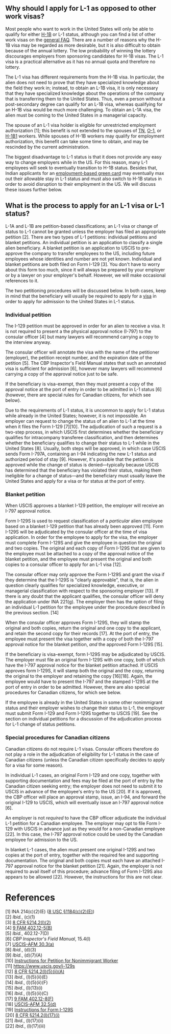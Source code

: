 ## Why should I apply for L-1 as opposed to other work visas?
Most people who want to work in the United States will only be able to qualify for either [H-1B](H-1B.md) or L-1 status, although you can find a list of other work visas on the [general FAQ](general.md). There are a number of reasons why the H-1B visa may be regarded as more desirable, but it is also difficult to obtain because of the annual lottery. The low probability of winning the lottery discourages employers from sponsoring candidates for H-1B visas. The L-1 visa is a practical alternative as it has no annual quota and therefore no lottery.

The L-1 visa has different requirements from the H-1B visa. In particular, the alien does not need to prove that they have specialized knowledge about the field they work in; instead, to obtain an L-1B visa, it is only necessary that they have specialized knowledge about the operations of the company that is transferring them to the United States. Thus, even a person without a post-secondary degree can qualify for an L-1B visa, whereas qualifying for an H-1B visa would be much more challenging. To obtain an L-1A visa, the alien must be coming to the United States in a managerial capacity.

The spouse of an L-1 visa holder is eligible for unrestricted employment authorization [1]; this benefit is not extended to the spouses of [TN](TN.md), [O-1](O-1.md), or [H-1B1](H-1B1.md) workers. While spouses of H-1B workers may qualify for employment authorization, this benefit can take some time to obtain, and may be rescinded by the current administration.

The biggest disadvantage to L-1 status is that it does not provide any easy way to change employers while in the US. For this reason, many L-1 employees will seek to eventually transition to H-1B status. Besides that, Indian applicants for an [employment-based green card](EB.md) may eventually max out their allowable stay in L-1 status and must also switch to H-1B status in order to avoid disruption to their employment in the US. We will discuss these issues further below.

## What is the process to apply for an L-1 visa or L-1 status?
L-1A and L-1B are petition-based classifications; an L-1 visa or change of status to L-1 cannot be granted unless the employer has filed an appropriate petition [2]. There are two types of L-1 petitions: individual petitions and blanket petitions. An individual petition is an application to classify a single alien beneficiary. A blanket petition is an application to USCIS to pre-approve the company to transfer employees to the US, including future employees whose identities and number are not yet known. Individual and blanket petitions are both filed on Form I-129 [3]. You don't have to worry about this form too much, since it will always be prepared by your employer or by a lawyer on your employer's behalf. However, we will make occasional references to it.

The two petitioning procedures will be discussed below. In both cases, keep in mind that the beneficiary will usually be required to apply for a [visa](visas.md) in order to apply for admission to the United States in L-1 status.

### Individual petition
The I-129 petition must be approved in order for an alien to receive a visa. It is not required to present a the physical approval notice  (I-797) to the consular officer [4] but many lawyers will recommend carrying a copy to the interview anyway.

The consular officer will annotate the visa with the name of the petitioner (employer), the petition receipt number, and the expiration date of the petition [5]. The CBP Inspector's Field Manual states that such an annotated visa is sufficient for admission [6], however many lawyers will recommend carrying a copy of the approval notice just to be safe.

If the beneficiary is visa-exempt, then they must present a copy of the approval notice at the port of entry in order to be admitted in L-1 status [6] (however, there are special rules for Canadian citizens, for which see below).

Due to the requirements of L-1 status, it is uncommon to apply for L-1 status while already in the United States; however, it is not impossible. An employer can request to change the status of an alien to L-1 at the time when it files the Form I-129 [7][10]. The adjudication of such a request is a two-step process, in which USCIS first determines whether the beneficiary qualifies for intracompany transferee classification, and then determines whether the beneficiary qualifies to change their status to L-1 while in the United States [8]. Usually, both steps will be approved, in which case USCIS sends Form I-797A, containing an I-94 indicating the new L-1 status and authorized period of stay [9]. However, it's possible that the petition is approved while the change of status is denied—typically because USCIS has determined that the beneficiary has violated their status, making them ineligible for a change of status—and the beneficiary must usually leave the United States and apply for a visa or for status at the port of entry.

### Blanket petition
When USCIS approves a blanket I-129 petition, the employer will receive an I-797 approval notice.

Form I-129S is used to request classification of a *particular* alien employee based on a blanket I-129 petition that has already been approved [11]. Form I-129S will be adjudicated by the consular officer at the time of visa application. In order for the employee to apply for the visa, the employer must complete Form I-129S and give the employee in question the original and two copies. The original and each copy of Form I-129S that are given to the employee must be attached to a copy of the approval notice of the blanket petition, and the employee must present the original and both copies to a consular officer to apply for an L-1 visa [12].

The consular officer may only approve the Form I-129S and grant the visa if they determine that the I-129S is "clearly approvable", that is, the alien in question clearly qualifies for specialized knowledge, executive, or managerial classification with respect to the sponsoring employer [13]. If there is any doubt that the applicant qualifies, the consular officer will deny the application under INA 221(g). The employer then has the option of filing an individual L-1 petition for the employee under the procedure described in the previous section. [14]

When the consular officer approves Form I-129S, they will stamp the original and both copies, return the original and one copy to the applicant, and retain the second copy for their records [17]. At the port of entry, the employee must present the visa together with a copy of both the I-797 approval notice for the blanket petition, *and* the approved Form I-129S [15].

If the beneficiary is visa-exempt, form I-129S may be adjudicated by USCIS. The employer must file an original form I-129S with one copy, both of which have the I-797 approval notice for the blanket petition attached. If USCIS approves form I-129S, it will stamp both the original and the copy, returning the original to the employer and retaining the copy [16][18]. Again, the employee would have to present the I-797 and the stamped I-129S at the port of entry in order to be admitted. However, there are also special procedures for Canadian citizens, for which see below.

If the employee is already in the United States in some other nonimmigrant status and their employer wishes to change their status to L-1, the employer must submit Form I-129 and Form I-129S together to USCIS [19]. See the section on individual petitions for a discussion of the adjudication process for L-1 change of status petitions.

### Special procedures for Canadian citizens
Canadian citizens do not require L-1 visas. Consular officers therefore do not play a role in the adjudication of eligibility for L-1 status in the case of Canadian citizens (unless the Canadian citizen specifically decides to apply for a visa for some reason).

In individual L-1 cases, an original Form I-129 and one copy, together with supporting documentation and fees may be filed at the port of entry by the Canadian citizen seeking entry; the employer does not need to submit it to USCIS in advance of the employee's entry to the US [20]. If it is approved, the CBP officer will place an approval stamp, issue, an I-94, and forward the original I-129 to USCIS, which will eventually issue an I-797 approval notice [6].

An employer is not *required* to have the CBP officer adjudicate the individual L-1 petition for a Canadian employee. The employer may opt to file Form I-129 with USCIS in advance just as they would for a non-Canadian employee [22]. In this case, the I-797 approval notice could be used by the Canadian employee for admission to the US.

In blanket L-1 cases, the alien must present one original I-129S and two copies at the port of entry, together with the required fee and supporting documentation. The original and both copies must each have an attached I-797 approval notice for the blanket petition [21]. Again, the employer is not required to avail itself of this procedure; advance filing of Form I-129S also appears to be allowed [22]. However, the instructions for this are not clear.

# References
[1] INA 214(c)(2)(E) ([8 USC §1184(c)(2)(E)](https://www.law.cornell.edu/uscode/text/8/1184#c_2_E))  
[2] *Ibid.*, (c)(1)  
[3] [8 CFR §214.2(l)(2)](https://www.law.cornell.edu/cfr/text/8/214.2#l_2)  
[4] [9 FAM 402.12-5(B)](https://fam.state.gov/FAM/09FAM/09FAM040212.html#M402_12_5_B)  
[5] *Ibid.*, 402.12-7(D)  
[6] *CBP Inspector's Field Manual*, 15.4(l)  
[7] [USCIS-AFM 30.3(a)](https://www.uscis.gov/ilink/docView/AFM/HTML/AFM/0-0-0-1/0-0-0-12693/0-0-0-12947.html)  
[8] *Ibid.*, (d)(3)  
[9] *Ibid.*, (d)(7)(A)  
[10] [Instructions for Petition for Nonimmigrant Worker](https://www.uscis.gov/sites/default/files/files/form/i-129instr.pdf)  
[11] https://www.uscis.gov/i-129s  
[12] [8 CFR §214.2(l)(5)(ii)(A)](https://www.law.cornell.edu/cfr/text/8/214.2#l_5_ii_A)  
[13] *Ibid.*, (l)(5)(ii)(E)  
[14] *Ibid.*, (l)(5)(ii)(F)  
[15] *Ibid.*, (l)(13)(i)  
[16] *Ibid.*, (l)(5)(ii)(C)  
[17] [9 FAM 402.12-8(F)](https://fam.state.gov/FAM/09FAM/09FAM040212.html#M402_12_8_F)  
[18] [USCIS-AFM 32.5(d)](https://www.uscis.gov/ilink/docView/AFM/HTML/AFM/0-0-0-1/0-0-0-15111/0-0-0-15293.html#0-0-0-535)  
[19] [Instructions for Form I-129S](https://www.uscis.gov/system/files_force/files/form/i-129sinstr.pdf)  
[20] [8 CFR §214.2(l)(17)(i)](https://www.law.cornell.edu/cfr/text/8/214.2#l_17_i)  
[21] *Ibid.*, (l)(17)(ii)  
[22] *Ibid.*, (l)(17)(iii)  
